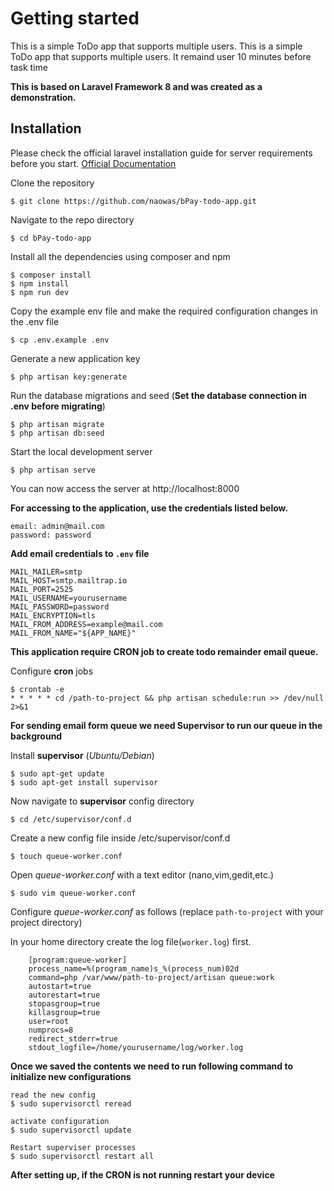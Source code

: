 # Getting started
This is a simple ToDo app that supports multiple users. This is a simple ToDo app that supports multiple users. It remaind user 10 minutes before task time


**This is based on Laravel Framework 8 and was created as a demonstration.**

## Installation

Please check the official laravel installation guide for server requirements before you
start. [Official Documentation](https://laravel.com/docs/8.x/installation)

Clone the repository

    $ git clone https://github.com/naowas/bPay-todo-app.git

Navigate to the repo directory

    $ cd bPay-todo-app

Install all the dependencies using composer and npm

    $ composer install
    $ npm install 
    $ npm run dev

Copy the example env file and make the required configuration changes in the .env file

    $ cp .env.example .env

Generate a new application key

    $ php artisan key:generate

Run the database migrations and seed  (**Set the database connection in .env before migrating**)

    $ php artisan migrate
    $ php artisan db:seed

Start the local development server

    $ php artisan serve

You can now access the server at http://localhost:8000

**For accessing to the application, use the credentials listed below.**

    email: admin@mail.com
    password: password

**Add email credentials to `.env` file**

    MAIL_MAILER=smtp
    MAIL_HOST=smtp.mailtrap.io
    MAIL_PORT=2525
    MAIL_USERNAME=yourusername
    MAIL_PASSWORD=password
    MAIL_ENCRYPTION=tls
    MAIL_FROM_ADDRESS=example@mail.com
    MAIL_FROM_NAME="${APP_NAME}"

**This application require CRON job to create todo remainder email queue.**

Configure **cron** jobs

    $ crontab -e
    * * * * * cd /path-to-project && php artisan schedule:run >> /dev/null 2>&1

**For sending email form queue we need Supervisor to run our queue in the background**

Install **supervisor** (_Ubuntu/Debian_)

    $ sudo apt-get update
    $ sudo apt-get install supervisor

Now navigate to **supervisor** config directory

    $ cd /etc/supervisor/conf.d

Create a new config file inside /etc/supervisor/conf.d

    $ touch queue-worker.conf

Open _queue-worker.conf_ with a text editor (nano,vim,gedit,etc.)

    $ sudo vim queue-worker.conf

Configure _queue-worker.conf_ as follows (replace `path-to-project` with your project directory)

In your home directory create the log file(`worker.log`) first.

        [program:queue-worker]
        process_name=%(program_name)s_%(process_num)02d
        command=php /var/www/path-to-project/artisan queue:work
        autostart=true
        autorestart=true
        stopasgroup=true
        killasgroup=true
        user=root
        numprocs=8
        redirect_stderr=true
        stdout_logfile=/home/yourusername/log/worker.log


**Once we saved the contents we need to run following command to initialize new configurations**

    read the new config
    $ sudo supervisorctl reread

    activate configuration
    $ sudo supervisorctl update

    Restart superviser processes
    $ sudo supervisorctl restart all


**After setting up, if the CRON is not running restart your device**
    
